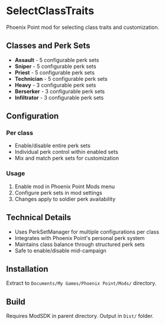 # SelectClassTraits

Phoenix Point mod for selecting class traits and customization.

## Classes and Perk Sets

- **Assault** - 5 configurable perk sets
- **Sniper** - 5 configurable perk sets  
- **Priest** - 5 configurable perk sets
- **Technician** - 5 configurable perk sets
- **Heavy** - 3 configurable perk sets
- **Berserker** - 3 configurable perk sets
- **Infiltrator** - 3 configurable perk sets

## Configuration

### Per class
- Enable/disable entire perk sets
- Individual perk control within enabled sets
- Mix and match perk sets for customization

### Usage
1. Enable mod in Phoenix Point Mods menu
2. Configure perk sets in mod settings
3. Changes apply to soldier perk availability

## Technical Details

- Uses PerkSetManager for multiple configurations per class
- Integrates with Phoenix Point's personal perk system
- Maintains class balance through structured perk sets
- Safe to enable/disable mid-campaign

## Installation

Extract to `Documents/My Games/Phoenix Point/Mods/` directory.

## Build

Requires ModSDK in parent directory. Output in `Dist/` folder.